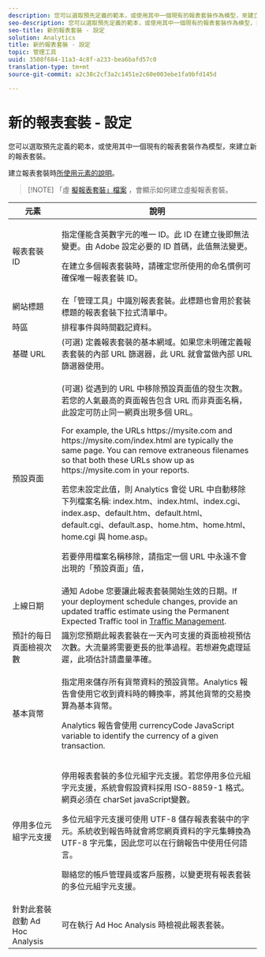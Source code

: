 ```yaml
---
description: 您可以選取預先定義的範本，或使用其中一個現有的報表套裝作為模型，來建立新的報表套裝。
seo-description: 您可以選取預先定義的範本，或使用其中一個現有的報表套裝作為模型，來建立新的報表套裝。
seo-title: 新的報表套裝 - 設定
solution: Analytics
title: 新的報表套裝 - 設定
topic: 管理工具
uuid: 3508f684-11a3-4c8f-a233-bea6bafd57c0
translation-type: tm+mt
source-git-commit: a2c38c2cf3a2c1451e2c60e003ebe1fa9bfd145d

---
```



# 新的報表套裝 - 設定

您可以選取預先定義的範本，或使用其中一個現有的報表套裝作為模型，來建立新的報表套裝。

建立報表套裝時[所使用元素的說明](/help/admin/c-manage-report-suites/c-new-report-suite/t-create-a-report-suite.md)。

> [!NOTE] 「虛 [擬報表套裝」檔案](/help/components/vrs/c-workflow-vrs/vrs-create.md) ，會顯示如何建立虛擬報表套裝。

<table id="table_F739FBD8DB8D409E916F12F61C5953D0"> 
 <thead> 
  <tr> 
   <th colname="col1" class="entry"> 元素 </th> 
   <th colname="col2" class="entry"> 說明 </th> 
  </tr> 
 </thead>
 <tbody> 
  <tr> 
   <td colname="col1"> <span class="wintitle"> 報表套裝 ID </span> </td> 
   <td colname="col2"> <p>指定僅能含英數字元的唯一 ID。此 ID 在建立後即無法變更。由 Adobe 設定必要的 ID 首碼，此值無法變更。 </p> <p>在建立多個報表套裝時，請確定您所使用的命名慣例可確保唯一報表套裝 ID。 </p> </td> 
  </tr> 
  <tr> 
   <td colname="col1"> <span class="wintitle"> 網站標題</span> </td> 
   <td colname="col2">在「<span class="wintitle">管理工具</span>」中識別報表套裝。此標題也會用於套裝標題的<span class="wintitle">報表套裝</span>下拉式清單中。 </td> 
  </tr> 
  <tr> 
   <td colname="col1"> <span class="wintitle"> 時區</span> </td> 
   <td colname="col2"> 排程事件與時間戳記資料。 </td> 
  </tr> 
  <tr> 
   <td colname="col1"> <span class="wintitle"> 基礎 URL</span> </td> 
   <td colname="col2"> (可選) 定義報表套裝的基本網域。如果您未明確定義報表套裝的內部 URL 篩選器，此 URL 就會當做內部 URL 篩選器使用。 </td> 
  </tr> 
  <tr> 
   <td colname="col1"> <span class="wintitle"> 預設頁面</span> </td> 
   <td colname="col2"> <p>(可選) 從遇到的 URL 中移除<span class="wintitle">預設頁面</span>值的發生次數。若您的<span class="wintitle">人氣最高的頁面</span>報告包含 URL 而非頁面名稱，此設定可防止同一網頁出現多個 URL。 </p> <p>For example, the URLs<span class="filepath"> https://mysite.com</span> and <span class="filepath"> https://mysite.com/index.html</span> are typically the same page. You can remove extraneous filenames so that both these URLs show up as <span class="filepath"> https://mysite.com</span> in your reports. </p> <p>若您未設定此值，則 Analytics 會從 URL 中自動移除下列檔案名稱: <span class="filepath">index.htm</span>、<span class="filepath">index.html</span>、<span class="filepath">index.cgi</span>、<span class="filepath">index.asp</span>、<span class="filepath">default.htm</span>、<span class="filepath">default.html</span>、<span class="filepath">default.cgi</span>、<span class="filepath">default.asp</span>、<span class="filepath">home.htm</span>、<span class="filepath">home.html</span>、<span class="filepath">home.cgi</span> 與 <span class="filepath">home.asp</span>。 </p> <p>若要停用檔案名稱移除，請指定一個 URL 中永遠不會出現的「預設頁面」值， </p> </td> 
  </tr> 
  <tr> 
   <td colname="col1"> <p>上線日期 </p> </td> 
   <td colname="col2">通知 Adobe 您要讓此報表套裝開始生效的日期。If your deployment schedule changes, provide an updated traffic estimate using the <span class="wintitle"> Permanent Expected Traffic</span> tool in <a href="/help/admin/c-traffic-management/traffic-management.md" format="dita" scope="local"> Traffic Management</a>. </td> 
  </tr> 
  <tr> 
   <td colname="col1"> <span class="wintitle"> 預計的每日頁面檢視次數</span> </td> 
   <td colname="col2"> 識別您預期此報表套裝在一天內可支援的頁面檢視預估次數。大流量將需要更長的批準過程。若想避免處理延遲，此項估計請盡量準確。 </td> 
  </tr> 
  <tr> 
   <td colname="col1"> <span class="wintitle"> 基本貨幣</span> </td> 
   <td colname="col2"> <p>指定用來儲存所有貨幣資料的預設貨幣。Analytics 報告會使用它收到資料時的轉換率，將其他貨幣的交易換算為基本貨幣。 </p> <p> Analytics 報告會使用 <span class="varname"> currencyCode</span> JavaScript variable to identify the currency of a given transaction. </p> </td> 
  </tr> 
  <tr> 
   <td colname="col1"> <span class="wintitle">停用多位元組字元支援</span> </td> 
   <td colname="col2"> <p>停用報表套裝的多位元組字元支援。若您停用多位元組字元支援，系統會假設資料採用 ISO-8859-1 格式。網頁必須在 <span class="varname"> charSet</span> javaScript變數。 </p> <p>多位元組字元支援可使用 UTF-8 儲存報表套裝中的字元。系統收到報告時就會將您網頁資料的字元集轉換為 UTF-8 字元集，因此您可以在行銷報告中使用任何語言。 </p> <p>聯絡您的帳戶管理員或客戶服務，以變更現有報表套裝的多位元組字元支援。 </p> </td> 
  </tr> 
  <tr> 
   <td colname="col1"> <span class="wintitle"> 針對此套裝啟動 Ad Hoc Analysis</span> </td> 
   <td colname="col2"> 可在執行 Ad Hoc Analysis 時檢視此報表套裝。 </td> 
  </tr> 
 </tbody> 
</table>

